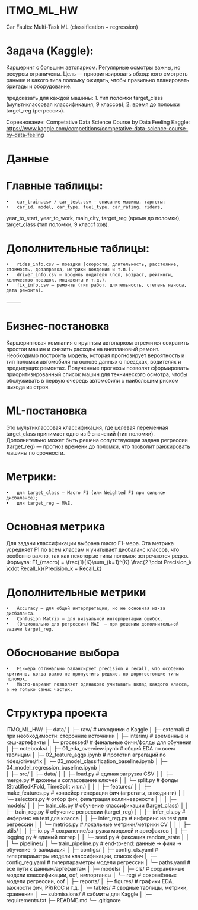 # ITMO_ML_HW

Car Faults: Multi-Task ML (classification + regression)

# Задача (Kaggle):
Каршеринг с большим автопарком. Регулярные осмотры важны, но ресурсы ограничены.
Цель — приоритизировать обход: кого смотреть раньше и какого типа поломку ожидать, чтобы правильно планировать бригады и оборудование.

предсказать для каждой машины:
	1.	тип поломки target_class (мультиклассовая классификация, 9 классов);
	2.	время до поломки target_reg (регрессия).

Соревнование: Competative Data Science Course by Data Feeling
Kaggle: https://www.kaggle.com/competitions/competative-data-science-course-by-data-feeling

# Данные

# Главные таблицы:
	•	car_train.csv / car_test.csv — описание машины, таргеты:
	•	car_id, model, car_type, fuel_type, car_rating, riders,
year_to_start, year_to_work, main_city,
target_reg (время до поломки), target_class (тип поломки, 9 классf xов).

# Дополнительные таблицы:
	•	rides_info.csv — поездки (скорости, длительность, расстояние, стоимость, дозаправка, метрики вождения и т.п.).
	•	driver_info.csv — профиль водителя (пол, возраст, рейтинги, количество поездок, инциденты и т.д.).
	•	fix_info.csv — ремонты (тип работ, длительность, степень износа, дата ремонта).

⸻

# Бизнес-постановка

Каршеринговая компания с крупным автопарком стремится сократить простои машин и снизить расходы на внеплановый ремонт.
Необходимо построить модель, которая прогнозирует вероятность и тип поломки автомобиля на основе данных о поездках, водителях и предыдущих ремонтах.
Полученные прогнозы позволят сформировать приоритизированный список машин для технического осмотра, чтобы обслуживать в первую очередь автомобили с наибольшим риском выхода из строя.

# ML-постановка

Это мультиклассовая классификация, где целевая переменная target_class принимает одно из 9 значений (тип поломки).
Дополнительно может быть решена сопутствующая задача регрессии (target_reg) — прогноз времени до поломки, что позволит ранжировать машины по срочности.

# Метрики:
	•	для target_class — Macro F1 (или Weighted F1 при сильном дисбалансе);
	•	для target_reg — MAE.



# Основная метрика

Для задачи классификации выбрана macro F1-мера.
Эта метрика усредняет F1 по всем классам и учитывает дисбаланс классов, что особенно важно, так как некоторые типы поломок встречаются редко.
Формула:
F1_{macro} = \frac{1}{K}\sum_{k=1}^{K} \frac{2 \cdot Precision_k \cdot Recall_k}{Precision_k + Recall_k}

# Дополнительные метрики
	•	Accuracy — для общей интерпретации, но не основная из-за дисбаланса.
	•	Confusion Matrix — для визуальной интерпретации ошибок.
	•	(Опционально для регрессии) MAE  — при решении дополнительной задачи target_reg.

# Обоснование выбора
	•	F1-мера оптимально балансирует precision и recall, что особенно критично, когда важно не пропустить редкие, но дорогостоящие типы поломок.
	•	Macro-вариант позволяет одинаково учитывать вклад каждого класса, а не только самых частых.

# Структура проекта

ITMO_ML_HW/
├─ data/
│  ├─ raw/                 # исходники с Kaggle 
│  ├─ external/            # при необходимости: сторонние источники
│  ├─ interim/             # временные и кэш-артефакты
│  └─ processed/           # финальные фичи/фолды для обучения
│
├─ notebooks/
│  ├─ 01_eda_overview.ipynb              # общий EDA по всем таблицам
│  ├─ 02_feature_aggs.ipynb              # прототип агрегаций по rides/driver/fix
│  ├─ 03_model_classification_baseline.ipynb
│  ├─ 04_model_regression_baseline.ipynb
│  
│
├─ src/
│  ├─ data/
│  │  ├─ load.py                         # единая загрузка CSV
│  │  ├─ merge.py                        # джоины и согласование ключей
│  │  └─ split.py                        # фолды (StratifiedKFold, TimeSplit и т.п.)
│  │
│  ├─ features/
│  │  ├─ make_features.py                # конвейер генерации фич (агрегаты, энкодинги)
│  │  └─ selectors.py                    # отбор фич, фильтрация коллинеарности
│  │
│  ├─ models/
│  │  ├─ train_cls.py                    # обучение классификации (target_class)
│  │  ├─ train_reg.py                    # обучение регрессии (target_reg)
│  │  ├─ infer_cls.py                    # инференс на test для класса
│  │  ├─ infer_reg.py                    # инференс на test для регрессии
│  │  └─ metrics.py                      # локальные метрики/метрики CV
│  │
│  ├─ utils/
│  │  ├─ io.py                           # сохранение/загрузка моделей и артефактов
│  │  ├─ logging.py                      # единый логгер
│  │  └─ seed.py                         # фиксация random_state
│  │
│  └─ pipelines/
│     └─ train_pipeline.py               # end-to-end: данные → фичи → обучение → валидация
│
├─ configs/
│  ├─ config_cls.yaml                    # гиперпараметры модели классификации, список фич
│  ├─ config_reg.yaml                    # гиперпараметры модели регрессии
│  └─ paths.yaml                         # все пути к данным/артефактам
│
├─ models/
│  ├─ cls/                               # сохранённые модели классификации, oof, импортансы
│  └─ reg/                               # сохранённые модели регрессии, oof
│
├─ reports/
│  ├─ figures/                           # графики EDA, важности фич, PR/ROC и т.д.
│  └─ tables/                            # сводные таблицы, метрики, сравнения
│
├─ submissions/                          # сабмиты для Kaggle
│
├─ requirements.txt
├─ README.md
└─ .gitignore



